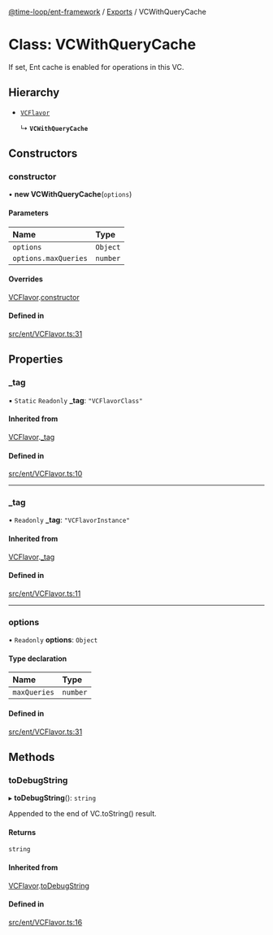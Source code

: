 [@time-loop/ent-framework](../README.md) / [Exports](../modules.md) / VCWithQueryCache

# Class: VCWithQueryCache

If set, Ent cache is enabled for operations in this VC.

## Hierarchy

- [`VCFlavor`](VCFlavor.md)

  ↳ **`VCWithQueryCache`**

## Constructors

### constructor

• **new VCWithQueryCache**(`options`)

#### Parameters

| Name | Type |
| :------ | :------ |
| `options` | `Object` |
| `options.maxQueries` | `number` |

#### Overrides

[VCFlavor](VCFlavor.md).[constructor](VCFlavor.md#constructor)

#### Defined in

[src/ent/VCFlavor.ts:31](https://github.com/clickup/rest-client/blob/master/src/ent/VCFlavor.ts#L31)

## Properties

### \_tag

▪ `Static` `Readonly` **\_tag**: ``"VCFlavorClass"``

#### Inherited from

[VCFlavor](VCFlavor.md).[_tag](VCFlavor.md#_tag)

#### Defined in

[src/ent/VCFlavor.ts:10](https://github.com/clickup/rest-client/blob/master/src/ent/VCFlavor.ts#L10)

___

### \_tag

• `Readonly` **\_tag**: ``"VCFlavorInstance"``

#### Inherited from

[VCFlavor](VCFlavor.md).[_tag](VCFlavor.md#_tag-1)

#### Defined in

[src/ent/VCFlavor.ts:11](https://github.com/clickup/rest-client/blob/master/src/ent/VCFlavor.ts#L11)

___

### options

• `Readonly` **options**: `Object`

#### Type declaration

| Name | Type |
| :------ | :------ |
| `maxQueries` | `number` |

#### Defined in

[src/ent/VCFlavor.ts:31](https://github.com/clickup/rest-client/blob/master/src/ent/VCFlavor.ts#L31)

## Methods

### toDebugString

▸ **toDebugString**(): `string`

Appended to the end of VC.toString() result.

#### Returns

`string`

#### Inherited from

[VCFlavor](VCFlavor.md).[toDebugString](VCFlavor.md#todebugstring)

#### Defined in

[src/ent/VCFlavor.ts:16](https://github.com/clickup/rest-client/blob/master/src/ent/VCFlavor.ts#L16)
